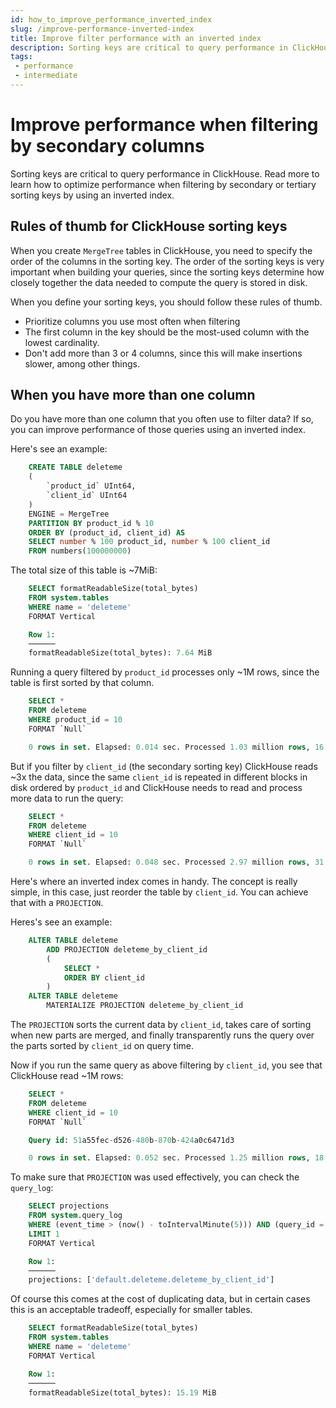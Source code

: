 ```yaml
---
id: how_to_improve_performance_inverted_index
slug: /improve-performance-inverted-index
title: Improve filter performance with an inverted index
description: Sorting keys are critical to query performance in ClickHouse. Read this to learn when and how to optimize query performance using an inverted index.
tags: 
 - performance
 - intermediate
---
```


# Improve performance when filtering by secondary columns
Sorting keys are critical to query performance in ClickHouse. Read more to learn how to optimize performance when filtering by secondary or tertiary sorting keys by using an inverted index.

## Rules of thumb for ClickHouse sorting keys
When you create ``MergeTree`` tables in ClickHouse, you need to specify the order of the columns in the sorting key. The order of the sorting keys is very important when building your queries, since the sorting keys determine how closely together the data needed to compute the query is stored in disk.

When you define your sorting keys, you should follow these rules of thumb.

- Prioritize columns you use most often when filtering
- The first column in the key should be the most-used column with the lowest cardinality.
- Don't add more than 3 or 4 columns, since this will make insertions slower, among other things.

## When you have more than one column
Do you have more than one column that you often use to filter data? If so, you can improve performance of those queries using an inverted index. 

Here's see an example:

```sql
    CREATE TABLE deleteme
    (
        `product_id` UInt64,
        `client_id` UInt64
    )
    ENGINE = MergeTree
    PARTITION BY product_id % 10
    ORDER BY (product_id, client_id) AS
    SELECT number % 100 product_id, number % 100 client_id
    FROM numbers(100000000)
```

The total size of this table is ~7MiB:

```sql
    SELECT formatReadableSize(total_bytes)
    FROM system.tables
    WHERE name = 'deleteme'
    FORMAT Vertical

    Row 1:
    ──────
    formatReadableSize(total_bytes): 7.64 MiB
```

Running a query filtered by ``product_id`` processes only ~1M rows, since the table is first sorted by that column.

```sql
    SELECT *
    FROM deleteme
    WHERE product_id = 10
    FORMAT `Null`

    0 rows in set. Elapsed: 0.014 sec. Processed 1.03 million rows, 16.52 MB (72.40 million rows/s., 1.16 GB/s.)
```

But if you filter by ``client_id`` (the secondary sorting key) ClickHouse reads ~3x the data, since the same ``client_id`` is repeated in different blocks in disk ordered by ``product_id`` and ClickHouse needs to read and process more data to run the query:

```sql
    SELECT *
    FROM deleteme
    WHERE client_id = 10
    FORMAT `Null`

    0 rows in set. Elapsed: 0.048 sec. Processed 2.97 million rows, 31.98 MB (61.42 million rows/s., 661.52 MB/s.)
```

Here's where an inverted index comes in handy. The concept is really simple, in this case, just reorder the table by ``client_id``. You can achieve that with a ``PROJECTION``.

Heres's see an example:

```sql
    ALTER TABLE deleteme
        ADD PROJECTION deleteme_by_client_id
        (
            SELECT *
            ORDER BY client_id
        )
    ALTER TABLE deleteme
        MATERIALIZE PROJECTION deleteme_by_client_id
```

The ``PROJECTION`` sorts the current data by ``client_id``, takes care of sorting when new parts are merged, and finally transparently runs the query over the parts sorted by ``client_id`` on query time.

Now if you run the same query as above filtering by ``client_id``, you see that ClickHouse read ~1M rows:

```sql
    SELECT *
    FROM deleteme
    WHERE client_id = 10
    FORMAT `Null`

    Query id: 51a55fec-d526-480b-870b-424a0c6471d3

    0 rows in set. Elapsed: 0.052 sec. Processed 1.25 million rows, 18.28 MB (24.17 million rows/s., 352.53 MB/s.)
```

To make sure that ``PROJECTION`` was used effectively, you can check the ``query_log``:

```sql
    SELECT projections
    FROM system.query_log
    WHERE (event_time > (now() - toIntervalMinute(5))) AND (query_id = '51a55fec-d526-480b-870b-424a0c6471d3')
    LIMIT 1
    FORMAT Vertical

    Row 1:
    ──────
    projections: ['default.deleteme.deleteme_by_client_id']
```

Of course this comes at the cost of duplicating data, but in certain cases this is an acceptable tradeoff, especially for smaller tables.

```sql
    SELECT formatReadableSize(total_bytes)
    FROM system.tables
    WHERE name = 'deleteme'
    FORMAT Vertical

    Row 1:
    ──────
    formatReadableSize(total_bytes): 15.19 MiB
```